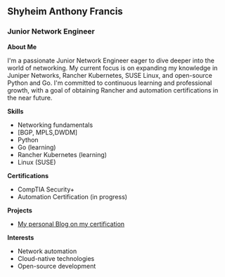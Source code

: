 ## **Shyheim Anthony Francis**

### **Junior Network Engineer**


**About Me**

I'm a passionate Junior Network Engineer eager to dive deeper into the world of networking. My current focus is on expanding my knowledge in Juniper Networks, Rancher Kubernetes, SUSE Linux, and open-source Python and Go. I'm committed to continuous learning and professional growth, with a goal of obtaining Rancher and automation certifications in the near future.

**Skills**

* Networking fundamentals
* [BGP, MPLS,DWDM]
* Python
* Go (learning)
* Rancher Kubernetes (learning)
* Linux (SUSE)

**Certifications**
* CompTIA Security+
* Automation Certification (in progress)

**Projects**
* [My personal Blog on my certification](https://shyheimafrancis.github.io/shyheimafrancis/)

**Interests**
* Network automation
* Cloud-native technologies
* Open-source development

